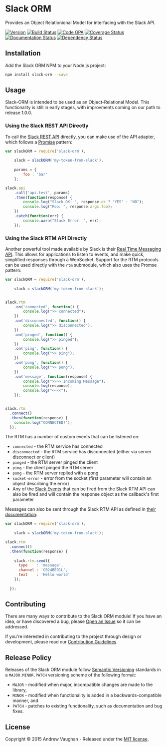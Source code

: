# Slack ORM

Provides an Object Relationional Model for interfacing with the Slack API.

[![Version][version-image]][version-url]
[![Build Status][build-image]][build-url]
[![Code GPA][quality-image]][quality-url]
[![Coverage Status][coverage-image]][quality-url]
[![Documentation Status][docs-image]][docs-url]
[![Dependency Status][dependency-image]][dependency-url]


## Installation

Add the Slack ORM NPM to your Node.js project:

```bash
npm install slack-orm --save
```


## Usage

Slack-ORM is intended to be used as an Object-Relational Model.  This functionality is still in early stages, with
improvments coming on our path to release 1.0.0.


### Using the Slack REST API Directly

To call the [Slack REST API](https://api.slack.com/methods) directly, you can make use of the API adapter, which
follows a [Promise](http://www.html5rocks.com/en/tutorials/es6/promises/) pattern:

```javascript
var slackORM = require('slack-orm'),
    
    slack = slackORM('my-token-from-slack'),
    
    params = {
        foo : 'bar'
    };

slack.api
    .call('api.test', params)
    .then(function(response) {
        console.log("Slack OK: ", response.ok ? "YES" : "NO");
        console.log("Foo: ", response.args.foo);
    })
    .catch(function(err) {
        console.warn("Slack Error: ", err);
    });
```


### Using the Slack RTM API Directly

Another powerful tool made available by Slack is their [Real Time Messaging API](https://api.slack.com/rtm).  This
allows for applications to listen to events, and make quick, simplified responses through a WebSocket.  Support for
the RTM protocols can be used directly with the `rtm` submodule, which also uses the Promse pattern:

```javascript
var slackORM = require('slack-orm'),
    
    slack = slackORM('my-token-from-slack');


slack.rtm
    .on('connected', function() {
        console.log(">> connected");
    })
    .on('disconnected', function() {
        console.log(">> disconnected");
    })
    .on('pinged', function() {
        console.log(">> pinged");
    })
    .on('ping', function() {
        console.log(">> ping");
    })
    .on('pong', function() {
        console.log(">> pong");
    })
    .on('message', function(response) {
        console.log(">>>> Incoming Message");
        console.log(response);
        console.log("<<<<");
    });


slack.rtm
  .connect()
  .then(function(response) {
    console.log("CONNECTED!");
  });
```

The RTM has a number of custom events that can be listened on:

* `connected` - the RTM service has connected
* `disconnected` - the RTM service has disconnected (either via server disconnect or client)
* `pinged` - the RTM server pinged the client
* `ping` - the client pinged the RTM server
* `pong` - the RTM server replied with a pong
* `socket-error` - error from the socket (first parameter will contain an object describing the error)
* Any of the [Slack Events](https://api.slack.com/rtm#events) that can be fired from the Slack RTM API can also be fired and will contain the response object as the callback's first parameter


Messages can also be sent through the Slack RTM API as defined in
[their documentation](https://api.slack.com/rtm#sending_messages):

```javascript
var slackORM = require('slack-orm'),
    
    slack = slackORM('my-token-from-slack');

slack.rtm
  .connect()
  .then(function(response) {
    
    slack.rtm.send({
      type    : 'message',
      channel : 'C024BE91L',
      text    : 'Hello world'
    });
    
  });
```


## Contributing

There are many ways to contribute to the Slack ORM module!  If you have an idea, or have discovered a bug, please
[Open an Issue](https://github.com/slackrpg/slack-orm/issues) so it can be addressed.

If you're interested in contributing to the project through design or development, please read our
[Contribution Guidelines](https://github.com/slackrpg/slack-orm/blob/master/CONTRIBUTING.md).


## Release Policy

Releases of the Slack ORM module follow [Semantic Versioning](http://semver.org/) standards in a `MAJOR.MINOR.PATCH`
versioning scheme of the following format:

* `MAJOR` - modified when major, incompatible changes are made to the library,
* `MINOR` - modified when functionality is added in a backwards-compatible manner, and
* `PATCH` - patches to existing functionality, such as documentation and bug fixes.


## License

Copyright &copy; 2015 Andrew Vaughan - Released under the [MIT license](LICENSE).




[version-image]:    http://img.shields.io/badge/npm-0.1.0-blue.svg?style=flat
[version-url]:      https://www.npmjs.com/package/slack-orm
[build-url]:        https://travis-ci.org/slackrpg/slack-orm
[build-image]:      https://travis-ci.org/slackrpg/slack-orm.svg?branch=master
[docs-image]:       http://inch-ci.org/github/slackrpg/slack-orm.svg?branch=master
[docs-url]:         http://inch-ci.org/github/slackrpg/slack-orm
[dependency-image]: https://david-dm.org/slackrpg/slack-orm.svg
[dependency-url]:   https://david-dm.org/slackrpg/slack-orm
[coverage-image]:   https://codeclimate.com/github/slackrpg/slack-orm/badges/coverage.svg
[quality-image]:    https://codeclimate.com/github/slackrpg/slack-orm/badges/gpa.svg
[quality-url]:      https://codeclimate.com/github/slackrpg/slack-orm
